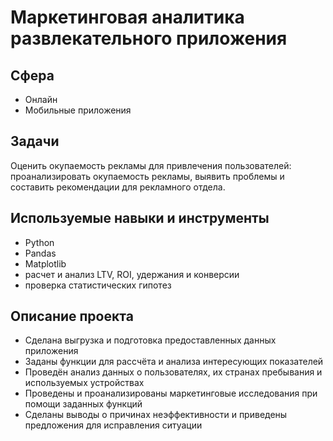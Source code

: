 # Маркетинговая аналитика развлекательного приложения

## Сфера
* Онлайн
* Мобильные приложения

## Задачи
Оценить окупаемость рекламы для привлечения пользователей: проанализировать окупаемость рекламы, выявить проблемы и составить рекомендации для рекламного отдела.

## Используемые навыки и инструменты
* Python
* Pandas
* Matplotlib
* расчет и анализ LTV, ROI, удержания и конверсии
* проверка статистических гипотез

## Описание проекта
* Сделана выгрузка и подготовка предоставленных данных приложения
* Заданы функции для рассчёта и анализа интересующих показателей
* Проведён анализ данных о пользователях, их странах пребывания и используемых устройствах
* Проведены и проанализированы маркетинговые исследования при помощи заданных функций 
* Сделаны выводы о причинах неэффективности и приведены предложения для исправления ситуации
